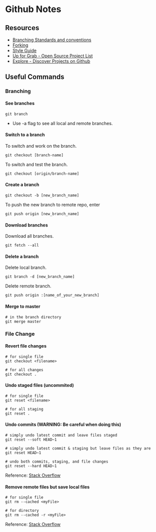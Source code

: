 # Github Notes

## Resources

- [Branching Standards and conventions](https://gist.github.com/digitaljhelms/4287848)
- [Forking](https://gist.github.com/Chaser324/ce0505fbed06b947d962)
- [Style Guide](https://github.com/agis/git-style-guide)
- [Up for Grab - Open Source Project List](https://up-for-grabs.net/#/)
- [Explore - Discover Projects on Github](https://github.com/explore)

## Useful Commands

### Branching

#### See branches

```
git branch
```
* Use -a flag to see all local and remote branches.

#### Switch to a branch

To switch and work on the branch.
```
git checkout [branch-name]
```

To switch and test the branch.
```
git checkout [origin/branch-name]
```

#### Create a branch

```
git checkout -b [new_branch_name]
```
To push the new branch to remote repo, enter
```
git push origin [new_branch_name]
```

#### Download branches

Download all branches.
```
git fetch --all
```

#### Delete a branch

Delete local branch.
```
git branch -d [new_branch_name]
```
Delete remote branch.
```
git push origin :[name_of_your_new_branch]
```

#### Merge to master
```
# in the branch directory
git merge master
```

### File Change
#### Revert file changes
```
# for single file
git checkout <filename>

# for all changes
git checkout .
```

#### Undo staged files (uncommited)
```
# for single file
git reset <filename>

# for all staging
git reset .
```

#### Undo commits (WARNING: Be careful when doing this)

```
# simply undo latest commit and leave files staged
git reset --soft HEAD~1

# simply undo latest commit & staging but leave files as they are
git reset HEAD~1

# undo both commits, staging, and file changes
git reset --hard HEAD~1
```

Reference: [Stack Overflow](https://stackoverflow.com/questions/927358/how-do-i-undo-the-most-recent-commits-in-git)

#### Remove remote files but save local files
```
# for single file
git rm --cached <myFile>

# for directory
git rm --cached -r <myFile>
```

Reference: [Stack Overflow](https://stackoverflow.com/questions/1143796/remove-a-file-from-a-git-repository-without-deleting-it-from-the-local-filesyste)
